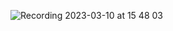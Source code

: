 ![Recording 2023-03-10 at 15 48 03](https://user-images.githubusercontent.com/87911989/224360756-b678d56f-faea-47f8-833d-89878f51dc2d.gif)
